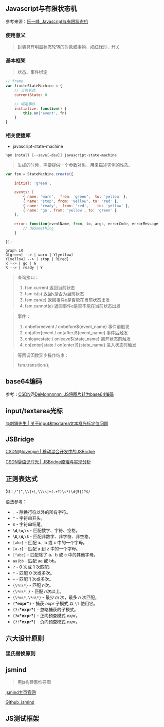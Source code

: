 ## Javascript与有限状态机

参考来源：[阮一峰_Javascript与有限状态机](http://www.ruanyifeng.com/blog/2013/09/finite-state_machine_for_javascript.html)

### 使用意义

> 封装具有明显状态轮转的对象或事物，如红绿灯、开关

### 基本框架

> 状态、事件绑定

```javascript
// frame
var finiteStateMachine = {
    // 当前状态
    currentState: 0
    
    // 绑定事件
    initialize: function() {
        this.on('event', fn)
    }
}
```

### 相关便捷库

* javascript-state-machine

```shell
npm install [--save[-dev]] javascript-state-machine
```

> 生成的时候，需要提供一个参数对象，用来描述实例的性质。

```javascript
var fsm = StateMachine.create({
　　
    initial: 'green',

    events: [
        { name: 'warn',  from: 'green',  to: 'yellow' },
        { name: 'stop', from: 'yellow', to: 'red' },
        { name: 'ready',  from: 'red',    to: 'yellow' },
        { name: 'go', from: 'yellow', to: 'green' }
    ],
    
    error: function(eventName, from, to, args, errorCode, errorMessage) {
        // doSomething
    }

});
```

```mermaid
graph LR
G[green] --> | warn | Y[yellow]
Y[yellow] --> | stop | R[red]
R --> | go | G
R --> | ready | Y
```

> 查询接口：
>
> 1. fsm.current  返回当前状态
> 2. fsm.is(s)  返回s是否为当前状态
> 3. fsm.can(e)  返回事件e是否能在当前状态出发
> 4. fsm.cannot(e)  返回事件e是否不能在当前状态出发

> 事件：
>
> 1. onbeforeevent / onbefore${event_name}  事件前触发
> 2. on[after]event / on[after]${event_name}  事件后触发
> 3. onleavestate / onleave${state_name}  离开状态前触发
> 4. on[enter]state / on[enter]${state_name}  进入状态时触发

> 等回调函数异步操作结束：
>
>  fsm.transition();

## base64编码

参考：[CSDN@DeMonnnnnn_JS将图片转为base64编码](https://demon.blog.csdn.net/article/details/79731359?spm=1001.2101.3001.6650.1&utm_medium=distribute.pc_relevant.none-task-blog-2%7Edefault%7ECTRLIST%7Edefault-1.pc_relevant_default&depth_1-utm_source=distribute.pc_relevant.none-task-blog-2%7Edefault%7ECTRLIST%7Edefault-1.pc_relevant_default&utm_relevant_index=2)

## input/textarea光标

[@刺猬先生 | 关于input和textarea文本框光标定位问题](https://16bing.com/2018/01/09/input-textarea-cursor-position/)

## JSBridge

[CSDN@lovenjoe | 移动混合开发中的JSBridge](https://blog.csdn.net/lovenjoe/article/details/78423616)

[CSDN@语记时光 | JSBridge原理与实现分析](https://blog.csdn.net/qq_30868289/article/details/104233030)

## 正则表达式

如：`/^[^,\\]+[,\\\s]+(.+?)\s*(\d{5})?$/`

语法参考：

- `.` - 除换行符以外的所有字符。
- `^` - 字符串开头。
- `$` - 字符串结尾。
- **`\d`,`\w`,`\s`** - 匹配数字、字符、空格。
- **`\D`,`\W`,`\S`** - 匹配非数字、非字符、非空格。
- `[abc]` - 匹配 a、b 或 c 中的一个字母。
- `[a-z]` - 匹配 a 到 z 中的一个字母。
- `[^abc]` - 匹配除了 a、b 或 c 中的其他字母。
- `aa|bb` - 匹配 aa 或 bb。
- `?` - 0 次或 1 次匹配。
- `*` - 匹配 0 次或多次。
- `+` - 匹配 1 次或多次。
- `{\*n\*}` - 匹配 *n*次。
- `{\*n\*,}` - 匹配 *n*次以上。
- `{\*m\*,\*n\*}` - 最少 *m* 次，最多 *n* 次匹配。
- **`(`\*expr\*`)`** - 捕获 *expr* 子模式,以 `\1` 使用它。
- **`(?:`\*expr\*`)`** - 忽略捕获的子模式。
- **`(?=`\*expr\*`)`** - 正向预查模式 *expr*。
- **`(?!`\*expr\*`)`** - 负向预查模式 *expr*。

## 六大设计原则

### 里氏替换原则

## jsmind

> 用js构建思维导图

[jsmind主页官网](http://hizzgdev.github.io/jsmind/developer.html)

[Github_jsmind](https://github.com/beginor/jsmind)

## JS测试框架


